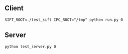 ## Client

```
SIFT_ROOT=./test_sift IPC_ROOT="/tmp" python run.py 0
```

## Server

```
python test_server.py 0
````
